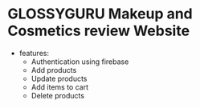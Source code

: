 # GLOSSYGURU Makeup and Cosmetics review Website

* features:
    * Authentication using firebase
    * Add products
    * Update products
    * Add items to cart
    * Delete products

